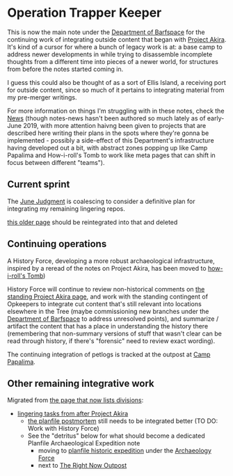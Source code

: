 # Operation Trapper Keeper

This is now the main note under the [Department of Barfspace][DoB] for the continuing work of integrating outside content that began with [Project Akira][]. It's kind of a cursor for where a bunch of legacy work is at: a base camp to address newer developments in while trying to disassemble incomplete thoughts from a different time into pieces of a newer world, for structures from before the notes started coming in.

[Project Akira]: vbfwb-sefpv-wx8hg-5wts5-s3zmc
[DoB]: xcf83-y2s77-w59jc-21g12-032mn

I guess this could also be thought of as a sort of Ellis Island, a receiving port for outside content, since so much of it pertains to integrating material from my pre-merger writings.

For more information on things I'm struggling with in these notes, check the [News][] (though notes-news hasn't been authored so much lately as of early-June 2019, with more attention haivng been given to projects that are described here writing their plans in the spots where they're gonna be implemented - possibly a side-effect of this Department's infrastructure having developed out a bit, with abstract zones popping up like Camp Papalima and How-i-roll's Tomb to work like meta pages that can shift in focus between different "teams").

[News]: nz7tm-y7ffr-mya5t-gbbhx-bnxyq

## Current sprint

The [June Judgment](pyw3b-her8e-48awm-xxhbq-kdngd) is coalescing to consider a definitive plan for integrating my remaining lingering repos.

[this older page](r4wza-p72m8-cd92h-7106m-j3210) should be reintegrated into that and deleted

## Continuing operations

A History Force, developing a more robust archaeological infrastructure, inspired by a reread of the notes on Project Akira, has been moved to [how-i-roll's Tomb][])

[how-i-roll's Tomb]: qfntb-snnda-gx9ah-w284r-hwz8j

History Force will continue to review non-historical comments on [the standing Project Akira page](vbfwb-sefpv-wx8hg-5wts5-s3zmc), and work with the standing contingent of Opkeepers to integrate cut content that's still relevant into locations elsewhere in the Tree (maybe commissioning new branches under the [Department of Barfspace][DoB] to address unresolved points), and summarize / artifact the content that has a place in understanding the history there (remembering that non-summary versions of stuff that wasn't clear can be read through history, if there's "forensic" need to review exact wording).

[DoB]: xcf83-y2s77-w59jc-21g12-032mn

The continuing integration of petlogs is tracked at the outpost at [Camp Papalima](9xr5p-sec7k-w6a4n-nebsb-qfmmp).

## Other remaining integrative work

Migrated from [the page that now lists divisions](mfrzq-ch8r8-wj9a3-bdbdx-ffkc4):

- [lingering tasks from after Project Akira](34c9a-rd78c-999hb-33k0b-y168h)
  - [the planfile postmortem](ydct3-s9y9z-8g8qr-rd0rt-wezm4) still needs to be integrated better (TO DO: Work with History Force)
  - See the "detritus" below for what should become a dedicated Planfile Archaeological Expedition note
    - moving to [planfile historic expedition](na999-h6tqn-gra5p-tvqtv-26vwe) under the [Archaeology Force](xance-6ev1z-rb8tq-dw3f5-caz42)
    - next to [The Right Now Outpost](vqf81-6650g-8ka3r-k582q-b2vnh)

